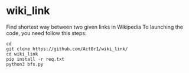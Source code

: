 # wiki_link
Find shortest way between two given links in Wikipedia
To launching the code, you need follow this steps:
```
cd
git clone https://github.com/Act0r1/wiki_link/
cd wiki_link
pip install -r req.txt
python3 bfs.py
```
